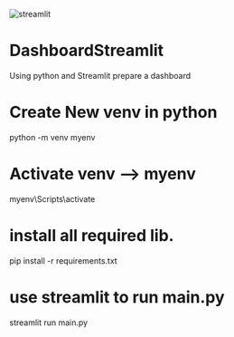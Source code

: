 ![streamlit](https://github.com/Pawan-CEO/DashboardStreamlit/assets/61104663/f5745625-1d44-4f5d-a680-cf1b393fd564)
# DashboardStreamlit
Using python and Streamlit prepare a dashboard

# Create New venv in python
python -m venv myenv

# Activate venv --> myenv
myenv\Scripts\activate

# install all required lib. 
pip install -r requirements.txt

# use streamlit to run main.py
streamlit run main.py

